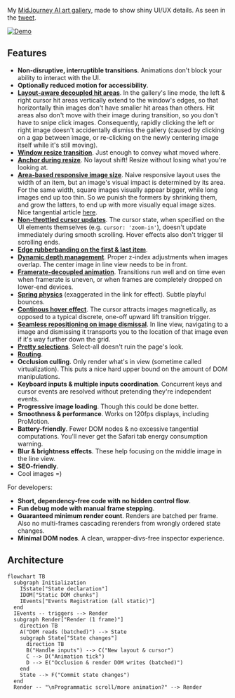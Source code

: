 My [MidJourney AI art gallery](https://chenglou.me), made to show shiny UI/UX details. As seen in the [tweet](https://twitter.com/_chenglou/status/1599071638250606592).

[![Demo](https://user-images.githubusercontent.com/1909539/205446527-862d2324-a729-4de9-90d7-5fc9c1b63c9f.png)](https://youtu.be/OwzPOJnj2Vw)

## Features
- **Non-disruptive, interruptible transitions**. Animations don't block your ability to interact with the UI.
- **Optionally reduced motion for accessibility**.
- **[Layout-aware decoupled hit areas](https://youtu.be/MBSdQqZkXyc)**. In the gallery's line mode, the left & right cursor hit areas vertically extend to the window's edges, so that horizontally thin images don't have smaller hit areas than others. Hit areas also don't move with their image during transition, so you don't have to snipe click images. Consequently, rapidly clicking the left or right image doesn't accidentally dismiss the gallery (caused by clicking on a gap between image, or re-clicking on the newly centering image itself while it's still moving).
- **[Window resize transition](https://youtu.be/mfePLQ7OAEY)**. Just enough to convey what moved where.
- **[Anchor during resize](https://youtu.be/F2nawwZxy0g)**. No layout shift! Resize without losing what you're looking at.
- **[Area-based responsive image size](https://youtu.be/WkMRftTD4SA)**. Naive responsive layout uses the width of an item, but an image's visual impact is determined by its area. For the same width, square images visually appear bigger, while long images end up too thin. So we punish the formers by shrinking them, and grow the latters, to end up with more visually equal image sizes. Nice tangential article [here](https://www.dreamerux.com/articles/n2zhrp9ikfx2boypip3r2r9mhfy0um).
- **[Non-throttled cursor updates](https://youtu.be/ANgSxs0Y0Ys)**. The cursor state, when specified on the UI elements themselves (e.g. `cursor: 'zoom-in'`), doesn't update immediately during smooth scrolling. Hover effects also don't trigger til scrolling ends.
- **[Edge rubberbanding on the first & last item](https://youtu.be/K1BZcfgYGuY)**.
- **[Dynamic depth management](https://youtu.be/VKEdfOcjO1s)**. Proper z-index adjustments when images overlap. The center image in line view needs to be in front.
- **[Framerate-decoupled animation](https://www.kirupa.com/animations/fixing_frame_rate_for_consistent_animations.htm)**. Transitions run well and on time even when framerate is uneven, or when frames are completely dropped on lower-end devices.
- **[Spring physics](https://youtu.be/lmV07ZoruGA)** (exaggerated in the link for effect). Subtle playful bounces.
- **[Continous hover effect](https://youtu.be/AKmc_7groFY)**. The cursor attracts images magnetically, as opposed to a typical discrete, one-off upward lift transition trigger.
- **[Seamless repositioning on image dismissal](https://youtu.be/jyuYlebNNCg)**. In line view, navigating to a image and dismissing it transports you to the location of that image even if it's way further down the grid.
- **[Pretty selections](https://user-images.githubusercontent.com/1909539/205440816-ff666880-1acb-4ece-b548-51ad8b3af434.png)**. Select-all doesn't ruin the page's look.
- **[Routing](https://youtu.be/Sjpt65KFftg)**.
- **Occlusion culling**. Only render what's in view (sometime called virtualization). This puts a nice hard upper bound on the amount of DOM manipulations.
- **Keyboard inputs & multiple inputs coordination**. Concurrent keys and cursor events are resolved without pretending they're independent events.
- **Progressive image loading**. Though this could be done better.
- **Smoothness & performance**. Works on 120fps displays, including ProMotion.
- **Battery-friendly**. Fewer DOM nodes & no excessive tangential computations. You'll never get the Safari tab energy consumption warning.
- **Blur & brightness effects**. These help focusing on the middle image in the line view.
- **SEO-friendly**.
- Cool images =)

For developers:
- **Short, dependency-free code with no hidden control flow**.
- **Fun debug mode with manual frame stepping**.
- **Guaranteed minimum render count**. Renders are batched per frame. Also no multi-frames cascading rerenders from wrongly ordered state changes.
- **Minimal DOM nodes**. A clean, wrapper-divs-free inspector experience.

## Architecture

```mermaid
flowchart TB
  subgraph Initialization
    ISstate["State declaration"]
    IDOM["Static DOM chunks"]
    IEvents["Events Registration (all static)"]
  end
  IEvents -- triggers --> Render
  subgraph Render["Render (1 frame)"]
    direction TB
    A("DOM reads (batched)") --> State
    subgraph State["State changes"]
      direction TB
      B("Handle inputs") --> C("New layout & cursor")
      C --> D("Animation tick")
      D --> E("Occlusion & render DOM writes (batched)")
    end
    State --> F("Commit state changes")
  end
  Render -- "\nProgrammatic scroll/more animation?" --> Render
```
